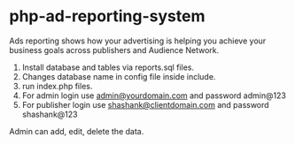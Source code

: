 # php-ad-reporting-system

Ads reporting shows how your advertising is helping you achieve your business goals across publishers and Audience Network.

1. Install database and tables via reports.sql files.
2. Changes database name in config file inside include.
3. run index.php files.
4. For admin login use admin@yourdomain.com and password admin@123
5. For publisher login use shashank@clientdomain.com and password shashank@123

Admin can add, edit, delete the data.
